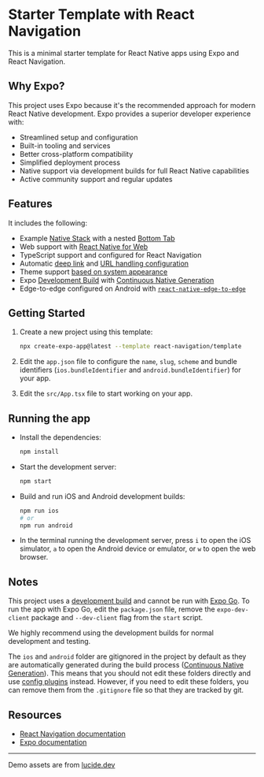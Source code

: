 # Starter Template with React Navigation

This is a minimal starter template for React Native apps using Expo and React Navigation.

## Why Expo?

This project uses Expo because it's the recommended approach for modern React Native development. Expo provides a superior developer experience with:

- Streamlined setup and configuration
- Built-in tooling and services
- Better cross-platform compatibility
- Simplified deployment process
- Native support via development builds for full React Native capabilities
- Active community support and regular updates

## Features

It includes the following:

- Example [Native Stack](https://reactnavigation.org/docs/native-stack-navigator) with a nested [Bottom Tab](https://reactnavigation.org/docs/bottom-tab-navigator)
- Web support with [React Native for Web](https://necolas.github.io/react-native-web/)
- TypeScript support and configured for React Navigation
- Automatic [deep link](https://reactnavigation.org/docs/deep-linking) and [URL handling configuration](https://reactnavigation.org/docs/configuring-links)
- Theme support [based on system appearance](https://reactnavigation.org/docs/themes/#using-the-operating-system-preferences)
- Expo [Development Build](https://docs.expo.dev/develop/development-builds/introduction/) with [Continuous Native Generation](https://docs.expo.dev/workflow/continuous-native-generation/)
- Edge-to-edge configured on Android with [`react-native-edge-to-edge`](https://www.npmjs.com/package/react-native-edge-to-edge)

## Getting Started

1. Create a new project using this template:

   ```sh
   npx create-expo-app@latest --template react-navigation/template
   ```

2. Edit the `app.json` file to configure the `name`, `slug`, `scheme` and bundle identifiers (`ios.bundleIdentifier` and `android.bundleIdentifier`) for your app.

3. Edit the `src/App.tsx` file to start working on your app.

## Running the app

- Install the dependencies:

  ```sh
  npm install
  ```

- Start the development server:

  ```sh
  npm start
  ```

- Build and run iOS and Android development builds:

  ```sh
  npm run ios
  # or
  npm run android
  ```

- In the terminal running the development server, press `i` to open the iOS simulator, `a` to open the Android device or emulator, or `w` to open the web browser.

## Notes

This project uses a [development build](https://docs.expo.dev/develop/development-builds/introduction/) and cannot be run with [Expo Go](https://expo.dev/go). To run the app with Expo Go, edit the `package.json` file, remove the `expo-dev-client` package and `--dev-client` flag from the `start` script.

We highly recommend using the development builds for normal development and testing.

The `ios` and `android` folder are gitignored in the project by default as they are automatically generated during the build process ([Continuous Native Generation](https://docs.expo.dev/workflow/continuous-native-generation/)). This means that you should not edit these folders directly and use [config plugins](https://docs.expo.dev/config-plugins/) instead. However, if you need to edit these folders, you can remove them from the `.gitignore` file so that they are tracked by git.

## Resources

- [React Navigation documentation](https://reactnavigation.org/)
- [Expo documentation](https://docs.expo.dev/)

---

Demo assets are from [lucide.dev](https://lucide.dev/)
